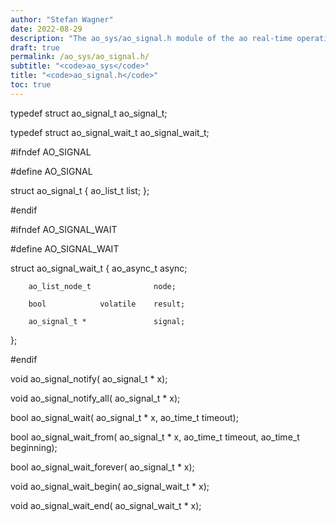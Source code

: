 ```yaml
---
author: "Stefan Wagner"
date: 2022-08-29
description: "The ao_sys/ao_signal.h module of the ao real-time operating system."
draft: true
permalink: /ao_sys/ao_signal.h/ 
subtitle: "<code>ao_sys</code>"
title: "<code>ao_signal.h</code>"
toc: true
---
```


typedef struct  ao_signal_t         ao_signal_t;

typedef struct  ao_signal_wait_t    ao_signal_wait_t;

#ifndef AO_SIGNAL

#define AO_SIGNAL

struct  ao_signal_t
{
        ao_list_t                   list;
};

#endif

#ifndef AO_SIGNAL_WAIT

#define AO_SIGNAL_WAIT

struct  ao_signal_wait_t
{
        ao_async_t                  async;

        ao_list_node_t              node;

        bool            volatile    result;

        ao_signal_t *               signal;
};

#endif

void    ao_signal_notify(           ao_signal_t * x);

void    ao_signal_notify_all(       ao_signal_t * x);

bool    ao_signal_wait(             ao_signal_t * x, ao_time_t timeout);

bool    ao_signal_wait_from(        ao_signal_t * x, ao_time_t timeout, ao_time_t beginning);

bool    ao_signal_wait_forever(     ao_signal_t * x);

void    ao_signal_wait_begin(       ao_signal_wait_t * x);

void    ao_signal_wait_end(         ao_signal_wait_t * x);

